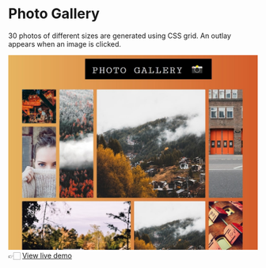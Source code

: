 # Photo Gallery

30 photos of different sizes are generated using CSS grid. An outlay appears when an image is clicked.

![Photo gallery](../00-assets/images/projects/markdown/06-photo-gallery.jpg)
👉🏻 [View live demo](https://vanillajs-only.netlify.app/06-photo-gallery)

